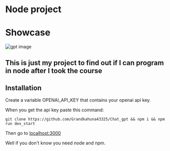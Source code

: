 # Node project

# Showcase

![gpt image](img/nvim.webp) 

## This is just my project to find out if I can program in node after I took the course


## Installation

Create a variable OPENAI_API_KEY that contains your openai api key. 

When you get the api key paste this command:

```git clone https://github.com/Grandkahuna43325/Chat_gpt && npm i && npm  run dev_start```

Then go to [localhost:3000](localhost:3000)

Well if you don't know you need node and npm.
